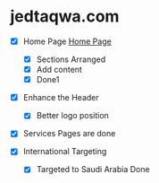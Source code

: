 # jedtaqwa.com

- [x] Home Page [Home Page](https://jedtaqwa.com/)
    - [x] Sections Arranged
    - [x] Add content
    - [x] Done1

- [x] Enhance the Header
    - [x] Better logo position

- [x] Services Pages are done

- [x] International Targeting
    - [x] Targeted to Saudi Arabia Done